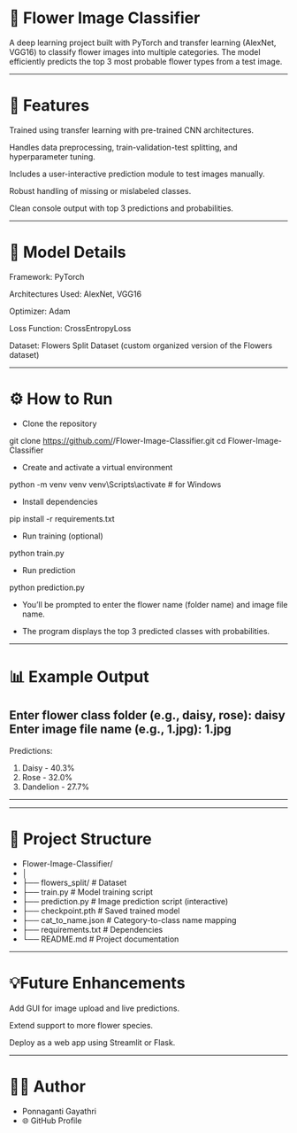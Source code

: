 # 🌸 Flower Image Classifier

A deep learning project built with PyTorch and transfer learning (AlexNet, VGG16) to classify flower images into multiple categories. The model efficiently predicts the top 3 most probable flower types from a test image.

---

# 🚀 Features

Trained using transfer learning with pre-trained CNN architectures.

Handles data preprocessing, train-validation-test splitting, and hyperparameter tuning.

Includes a user-interactive prediction module to test images manually.

Robust handling of missing or mislabeled classes.

Clean console output with top 3 predictions and probabilities.

---

# 🧠 Model Details

Framework: PyTorch

Architectures Used: AlexNet, VGG16

Optimizer: Adam

Loss Function: CrossEntropyLoss

Dataset: Flowers Split Dataset (custom organized version of the Flowers dataset)

---

# ⚙️ How to Run

- Clone the repository

git clone https://github.com/<your-username>/Flower-Image-Classifier.git
cd Flower-Image-Classifier


- Create and activate a virtual environment

python -m venv venv
venv\Scripts\activate  # for Windows


- Install dependencies

pip install -r requirements.txt


- Run training (optional)

python train.py


- Run prediction

python prediction.py


- You’ll be prompted to enter the flower name (folder name) and image file name.

- The program displays the top 3 predicted classes with probabilities.

---

# 📊 Example Output
Enter flower class folder (e.g., daisy, rose): daisy
Enter image file name (e.g., 1.jpg): 1.jpg
---------------------------------------------------
Predictions:
1. Daisy - 40.3%
2. Rose - 32.0%
3. Dandelion - 27.7%
---------------------------------------------------

---

# 📂 Project Structure
- Flower-Image-Classifier/
- │
- ├── flowers_split/              # Dataset
- ├── train.py                    # Model training script
- ├── prediction.py               # Image prediction script (interactive)
- ├── checkpoint.pth              # Saved trained model
- ├── cat_to_name.json            # Category-to-class name mapping
- ├── requirements.txt            # Dependencies
- └── README.md                   # Project documentation

---

# 💡Future Enhancements

Add GUI for image upload and live predictions.

Extend support to more flower species.

Deploy as a web app using Streamlit or Flask.

---

# 👩‍💻 Author

- Ponnaganti Gayathri
- 🌐 GitHub Profile
